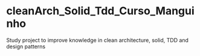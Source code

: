 # cleanArch_Solid_Tdd_Curso_Manguinho
Study project to improve knowledge in clean architecture, solid, TDD and design patterns
